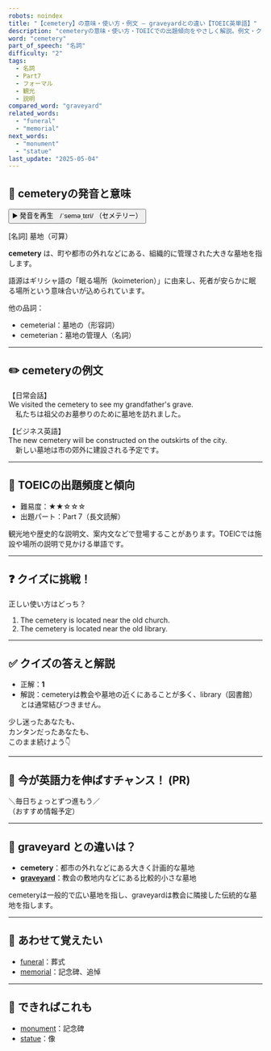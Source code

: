 ```yaml
---
robots: noindex
title: "【cemetery】の意味・使い方・例文 ― graveyardとの違い【TOEIC英単語】"
description: "cemeteryの意味・使い方・TOEICでの出題傾向をやさしく解説。例文・クイズ付きでgraveyardとの違いもわかりやすく学べます。"
word: "cemetery"
part_of_speech: "名詞"
difficulty: "2"
tags:
  - 名詞
  - Part7
  - フォーマル
  - 観光
  - 説明
compared_word: "graveyard"
related_words:
  - "funeral"
  - "memorial"
next_words:
  - "monument"
  - "statue"
last_update: "2025-05-04"
---
```


## 🔰 cemeteryの発音と意味

<button class="play-audio" onclick="playTTS('cemetery')">
  <span class="play-audio-main">
    ▶️ 発音を再生　/ˈseməˌtɛri/
  </span>
  <span class="play-audio-sub">
    （セメテリー）
  </span>
</button>

[名詞] 墓地（可算）

**cemetery** は、町や都市の外れなどにある、組織的に管理された大きな墓地を指します。

語源はギリシャ語の「眠る場所（koimeterion）」に由来し、死者が安らかに眠る場所という意味合いが込められています。

他の品詞：  
- cemeterial：墓地の（形容詞）
- cemeterian：墓地の管理人（名詞）

---

## ✏️ cemeteryの例文

【日常会話】  
We visited the cemetery to see my grandfather's grave.  
　私たちは祖父のお墓参りのために墓地を訪れました。

【ビジネス英語】  
The new cemetery will be constructed on the outskirts of the city.  
　新しい墓地は市の郊外に建設される予定です。

---

## 🎯 TOEICの出題頻度と傾向

- 難易度：★★☆☆☆
- 出題パート：Part 7（長文読解）

観光地や歴史的な説明文、案内文などで登場することがあります。TOEICでは施設や場所の説明で見かける単語です。

---

## ❓ クイズに挑戦！

正しい使い方はどっち？

1. The cemetery is located near the old church.  
2. The cemetery is located near the old library.

---

## ✅ クイズの答えと解説

- 正解：**1**
- 解説：cemeteryは教会や墓地の近くにあることが多く、library（図書館）とは通常結びつきません。

少し迷ったあなたも、  
カンタンだったあなたも、  
このまま続けよう👇️

---

## 🚀 今が英語力を伸ばすチャンス！ (PR)

<div class="info-center">
＼毎日ちょっとずつ進もう／<br>  
（おすすめ情報予定）
</div>

---

## 🤔  graveyard との違いは？

- **cemetery**：都市の外れなどにある大きく計画的な墓地
- **[graveyard](/word/graveyard/)**：教会の敷地内などにある比較的小さな墓地

cemeteryは一般的で広い墓地を指し、graveyardは教会に隣接した伝統的な墓地を指します。

---

## 🧩 あわせて覚えたい

- [funeral](/word/funeral/)：葬式
- [memorial](/word/memorial/)：記念碑、追悼

---

## 📖 できればこれも

- [monument](/word/monument/)：記念碑
- [statue](/word/statue/)：像

<!-- cvid: aid00_bid11 -->
